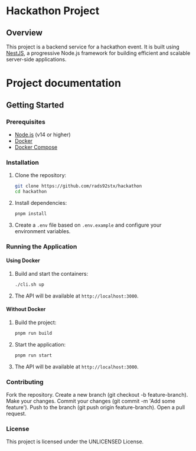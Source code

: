 # Hackathon Project

## Overview

This project is a backend service for a hackathon event. It is built using [NestJS](https://nestjs.com/), a progressive Node.js framework for building efficient and scalable server-side applications.

# Project documentation

## Getting Started

### Prerequisites

- [Node.js](https://nodejs.org/) (v14 or higher)
- [Docker](https://www.docker.com/)
- [Docker Compose](https://docs.docker.com/compose/)

### Installation

1. Clone the repository:

   ```sh
   git clone https://github.com/rads92stx/hackathon
   cd hackathon
   ```

2. Install dependencies:

   ```sh
   pnpm install
   ```

3. Create a `.env` file based on `.env.example` and configure your environment variables.

### Running the Application

#### Using Docker

1. Build and start the containers:

   ```sh
   ./cli.sh up
   ```

2. The API will be available at `http://localhost:3000`.

#### Without Docker

1. Build the project:

   ```sh
   pnpm run build
   ```

2. Start the application:

   ```sh
   pnpm run start
   ```

3. The API will be available at `http://localhost:3000`.

### Contributing
Fork the repository.
Create a new branch (git checkout -b feature-branch).
Make your changes.
Commit your changes (git commit -m 'Add some feature').
Push to the branch (git push origin feature-branch).
Open a pull request.
### License
This project is licensed under the UNLICENSED License.
